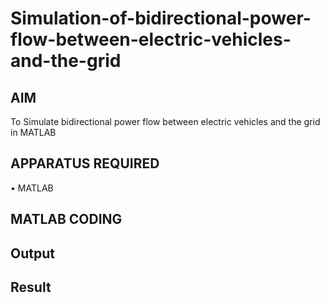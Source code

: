 # Simulation-of-bidirectional-power-flow-between-electric-vehicles-and-the-grid
## AIM
To Simulate bidirectional power flow between electric vehicles and the grid in MATLAB 

## APPARATUS REQUIRED
•	MATLAB

## MATLAB CODING


## Output

## Result
